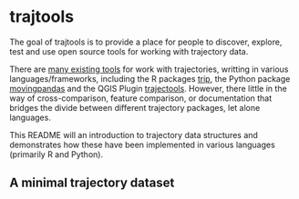 
<!-- README.md is generated from README.Rmd. Please edit that file -->

# trajtools

<!-- badges: start -->

<!-- badges: end -->

The goal of trajtools is to provide a place for people to discover,
explore, test and use open source tools for working with trajectory
data.

There are [many existing tools](https://github.com/anitagraser/movement-analysis-tools) for work with trajectories, writting in
various languages/frameworks, including the R packages
[trip](https://github.com/Trackage/trip), the Python package
[movingpandas](https://github.com/movingpandas/movingpandas) and the QGIS
Plugin
[trajectools](https://github.com/movingpandas/qgis-processing-trajectory).
However, there little in the way of cross-comparison, feature
comparison, or documentation that bridges the divide between different
trajectory packages, let alone languages.

This README will an introduction to trajectory data structures and
demonstrates how these have been implemented in various languages
(primarily R and Python).

## A minimal trajectory dataset
